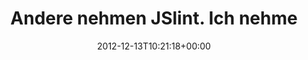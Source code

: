 ---
retweeted: false
source: <a href="http://twitter.com" rel="nofollow">Twitter Web Client</a>
entities:
  hashtags: []
  symbols: []
  user_mentions:
  - name: Daniel Lohse
    screen_name: annismckenzie
    indices:
    - '32'
    - '46'
    id_str: '8489592'
    id: '8489592'
  urls: []
display_text_range:
- '0'
- '52'
favorite_count: '1'
id_str: '279169116907110400'
truncated: false
retweet_count: '1'
id: '279169116907110400'
created_at: Thu Dec 13 10:21:18 +0000 2012
favorited: false
full_text: Andere nehmen JSlint. Ich nehme [@annismckenzie](https://twitter.com/annismckenzie)-lint.
lang: de
tags:
- pesos:twitter
date: '2012-12-13T10:21:18+00:00'
src: https://twitter.com/bascht/status/279169116907110400
original_url: https://twitter.com/bascht/status/279169116907110400
type: twitter_tweet
text: Andere nehmen JSlint. Ich nehme [@annismckenzie](https://twitter.com/annismckenzie)-lint.
title: Andere nehmen JSlint. Ich nehme

---